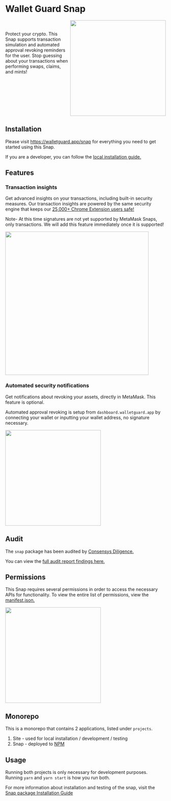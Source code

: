 # Wallet Guard Snap

<img src='https://cdn.walletguard.app/extension-assets/snap/snap-preview.png' height='300px' align='right' >

<br>
<br>
Protect your crypto. This Snap supports transaction simulation and automated approval revoking reminders for the user. Stop guessing about your transactions when performing swaps, claims, and mints!

<br clear="all">

## Installation

Please visit https://walletguard.app/snap for everything you need to get started using this Snap.

If you are a developer, you can follow the [local installation guide.](https://github.com/wallet-guard/wallet-guard-snap/tree/main/packages/snap#installation-guide)

## Features

### Transaction insights

Get advanced insights on your transactions, including built-in security measures. Our transaction insights are powered by the same security engine that keeps
our [25,000+ Chrome Extension users safe!](https://chrome.google.com/webstore/detail/wallet-guard-protect-your/pdgbckgdncnhihllonhnjbdoighgpimk)

Note- At this time signatures are not yet supported by MetaMask Snaps, only transactions. We will add this feature immediately once it is supported!

<img src='https://cdn.walletguard.app/extension-assets/snap/txn_with_warnings.png' height='450px' >

### Automated security notifications

Get notifications about revoking your assets, directly in MetaMask. This feature is optional.

Automated approval revoking is setup from `dashboard.walletguard.app` by connecting your wallet or inputting your wallet address, no signature necessary.

<img src='https://cdn.walletguard.app/extension-assets/snap/notifications.png' height='300px' >

## Audit

The `snap` package has been audited by [Consensys Diligence.](https://consensys.io/diligence/)

You can view the [full audit report findings here.](https://consensys.io/diligence/audits/2023/07/wallet-guard/)

## Permissions

This Snap requires several permissions in order to access the necessary APIs for functionality. To view the entire list of permissions, view the [manifest.json.](https://github.com/wallet-guard/wallet-guard-snap/blob/main/packages/snap/snap.manifest.json)

<img src='https://cdn.walletguard.app/extension-assets/snap/snap-permissions.png' height='300px' >

## Monorepo
This is a monorepo that contains 2 applications, listed under `projects`.

1. Site - used for local installation / development / testing
2. Snap - deployed to [NPM](https://www.npmjs.com/package/wallet-guard-snap)

## Usage

Running both projects is only necessary for development purposes. Running `yarn` and `yarn start` is how you run both.

For more information about installation and testing of the snap, visit the [Snap package Installation Guide](https://github.com/wallet-guard/wallet-guard-snap/tree/main/packages/snap#installation-guide)
